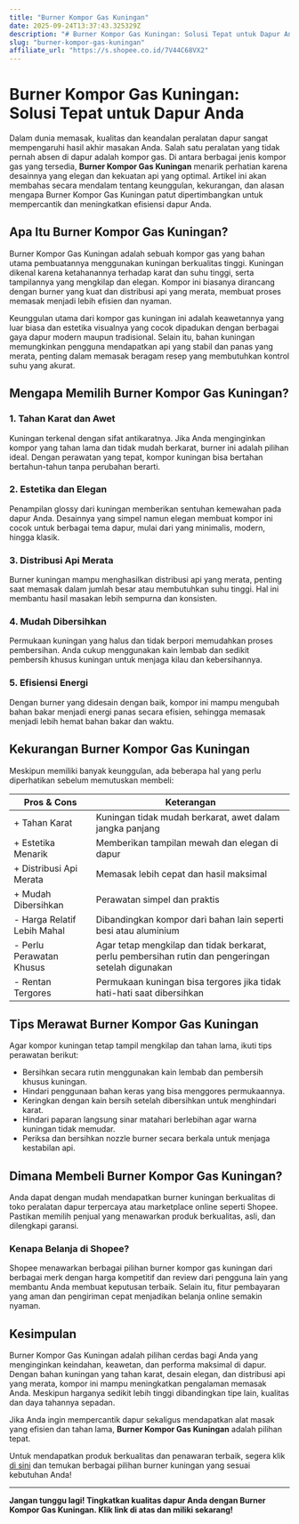 ```yaml
---
title: "Burner Kompor Gas Kuningan"
date: 2025-09-24T13:37:43.325329Z
description: "# Burner Kompor Gas Kuningan: Solusi Tepat untuk Dapur Anda..."
slug: "burner-kompor-gas-kuningan"
affiliate_url: "https://s.shopee.co.id/7V44C68VX2"
---
```

# Burner Kompor Gas Kuningan: Solusi Tepat untuk Dapur Anda

Dalam dunia memasak, kualitas dan keandalan peralatan dapur sangat mempengaruhi hasil akhir masakan Anda. Salah satu peralatan yang tidak pernah absen di dapur adalah kompor gas. Di antara berbagai jenis kompor gas yang tersedia, **Burner Kompor Gas Kuningan** menarik perhatian karena desainnya yang elegan dan kekuatan api yang optimal. Artikel ini akan membahas secara mendalam tentang keunggulan, kekurangan, dan alasan mengapa Burner Kompor Gas Kuningan patut dipertimbangkan untuk mempercantik dan meningkatkan efisiensi dapur Anda.

## Apa Itu Burner Kompor Gas Kuningan?

Burner Kompor Gas Kuningan adalah sebuah kompor gas yang bahan utama pembuatannya menggunakan kuningan berkualitas tinggi. Kuningan dikenal karena ketahanannya terhadap karat dan suhu tinggi, serta tampilannya yang mengkilap dan elegan. Kompor ini biasanya dirancang dengan burner yang kuat dan distribusi api yang merata, membuat proses memasak menjadi lebih efisien dan nyaman.

Keunggulan utama dari kompor gas kuningan ini adalah keawetannya yang luar biasa dan estetika visualnya yang cocok dipadukan dengan berbagai gaya dapur modern maupun tradisional. Selain itu, bahan kuningan memungkinkan pengguna mendapatkan api yang stabil dan panas yang merata, penting dalam memasak beragam resep yang membutuhkan kontrol suhu yang akurat.

## Mengapa Memilih Burner Kompor Gas Kuningan?

### 1. Tahan Karat dan Awet
Kuningan terkenal dengan sifat antikaratnya. Jika Anda menginginkan kompor yang tahan lama dan tidak mudah berkarat, burner ini adalah pilihan ideal. Dengan perawatan yang tepat, kompor kuningan bisa bertahan bertahun-tahun tanpa perubahan berarti.

### 2. Estetika dan Elegan
Penampilan glossy dari kuningan memberikan sentuhan kemewahan pada dapur Anda. Desainnya yang simpel namun elegan membuat kompor ini cocok untuk berbagai tema dapur, mulai dari yang minimalis, modern, hingga klasik.

### 3. Distribusi Api Merata
Burner kuningan mampu menghasilkan distribusi api yang merata, penting saat memasak dalam jumlah besar atau membutuhkan suhu tinggi. Hal ini membantu hasil masakan lebih sempurna dan konsisten.

### 4. Mudah Dibersihkan
Permukaan kuningan yang halus dan tidak berpori memudahkan proses pembersihan. Anda cukup menggunakan kain lembab dan sedikit pembersih khusus kuningan untuk menjaga kilau dan kebersihannya.

### 5. Efisiensi Energi
Dengan burner yang didesain dengan baik, kompor ini mampu mengubah bahan bakar menjadi energi panas secara efisien, sehingga memasak menjadi lebih hemat bahan bakar dan waktu.

## Kekurangan Burner Kompor Gas Kuningan

Meskipun memiliki banyak keunggulan, ada beberapa hal yang perlu diperhatikan sebelum memutuskan membeli:

| **Pros & Cons** | **Keterangan** |
|-----------------|----------------|
| + Tahan Karat | Kuningan tidak mudah berkarat, awet dalam jangka panjang |
| + Estetika Menarik | Memberikan tampilan mewah dan elegan di dapur |
| + Distribusi Api Merata | Memasak lebih cepat dan hasil maksimal |
| + Mudah Dibersihkan | Perawatan simpel dan praktis |
| - Harga Relatif Lebih Mahal | Dibandingkan kompor dari bahan lain seperti besi atau aluminium |
| - Perlu Perawatan Khusus | Agar tetap mengkilap dan tidak berkarat, perlu pembersihan rutin dan pengeringan setelah digunakan |
| - Rentan Tergores | Permukaan kuningan bisa tergores jika tidak hati-hati saat dibersihkan |

## Tips Merawat Burner Kompor Gas Kuningan

Agar kompor kuningan tetap tampil mengkilap dan tahan lama, ikuti tips perawatan berikut:

- Bersihkan secara rutin menggunakan kain lembab dan pembersih khusus kuningan.
- Hindari penggunaan bahan keras yang bisa menggores permukaannya.
- Keringkan dengan kain bersih setelah dibersihkan untuk menghindari karat.
- Hindari paparan langsung sinar matahari berlebihan agar warna kuningan tidak memudar.
- Periksa dan bersihkan nozzle burner secara berkala untuk menjaga kestabilan api.

## Dimana Membeli Burner Kompor Gas Kuningan?

Anda dapat dengan mudah mendapatkan burner kuningan berkualitas di toko peralatan dapur terpercaya atau marketplace online seperti Shopee. Pastikan memilih penjual yang menawarkan produk berkualitas, asli, dan dilengkapi garansi.

### Kenapa Belanja di Shopee?

Shopee menawarkan berbagai pilihan burner kompor gas kuningan dari berbagai merk dengan harga kompetitif dan review dari pengguna lain yang membantu Anda membuat keputusan terbaik. Selain itu, fitur pembayaran yang aman dan pengiriman cepat menjadikan belanja online semakin nyaman.

## Kesimpulan

Burner Kompor Gas Kuningan adalah pilihan cerdas bagi Anda yang menginginkan keindahan, keawetan, dan performa maksimal di dapur. Dengan bahan kuningan yang tahan karat, desain elegan, dan distribusi api yang merata, kompor ini mampu meningkatkan pengalaman memasak Anda. Meskipun harganya sedikit lebih tinggi dibandingkan tipe lain, kualitas dan daya tahannya sepadan.

Jika Anda ingin mempercantik dapur sekaligus mendapatkan alat masak yang efisien dan tahan lama, **Burner Kompor Gas Kuningan** adalah pilihan tepat.

Untuk mendapatkan produk berkualitas dan penawaran terbaik, segera klik [di sini](https://s.shopee.co.id/7V44C68VX2) dan temukan berbagai pilihan burner kuningan yang sesuai kebutuhan Anda!

---

**Jangan tunggu lagi! Tingkatkan kualitas dapur Anda dengan Burner Kompor Gas Kuningan. Klik link di atas dan miliki sekarang!**
